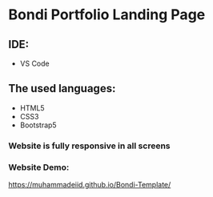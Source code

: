 
# Bondi Portfolio Landing Page

## IDE:
- VS Code

## The used languages:
- HTML5
- CSS3
- Bootstrap5

### Website is fully responsive in all screens

### Website Demo:
https://muhammadeiid.github.io/Bondi-Template/
